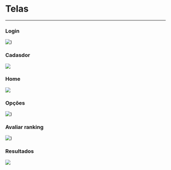 # Telas

----
### Login
![)](https://user-images.githubusercontent.com/26278442/79530732-91c69c80-8046-11ea-9d63-1ca1b090c434.jpg)

### Cadasdor
![](https://user-images.githubusercontent.com/26278442/79530622-42806c00-8046-11ea-9fe9-ddd0ea2c4e5c.jpeg)

### Home
![](https://user-images.githubusercontent.com/26278442/79530733-925f3300-8046-11ea-9be4-452d7c2b3a4d.jpg)

### Opções
![)](https://user-images.githubusercontent.com/26278442/79530735-925f3300-8046-11ea-9284-0a6ae564a736.jpg)

### Avaliar ranking
![)](https://user-images.githubusercontent.com/26278442/79530730-90956f80-8046-11ea-88b8-5c7352bc1bc2.jpg)

### Resultados
![](https://user-images.githubusercontent.com/26278442/79530731-91c69c80-8046-11ea-9837-654c9afc656a.jpg)
